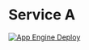 # Service A

[![App Engine Deploy](https://github.com/senacor-moderne-sw-entwicklung/service-a/actions/workflows/app-engine-deploy.yml/badge.svg)](https://github.com/senacor-moderne-sw-entwicklung/service-a/actions/workflows/app-engine-deploy.yml)